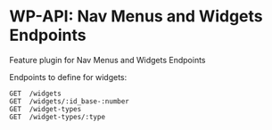 # WP-API: Nav Menus and Widgets Endpoints

Feature plugin for Nav Menus and Widgets Endpoints

Endpoints to define for widgets:

```
GET  /widgets
GET  /widgets/:id_base-:number
GET  /widget-types
GET  /widget-types/:type
```
